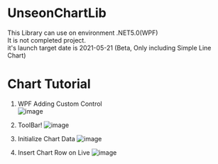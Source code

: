 # UnseonChartLib

This Library can use on environment .NET5.0(WPF)<br/>
It is not completed project.<br/>
it's launch target date is 2021-05-21 (Beta, Only including Simple Line Chart)<br/>



# Chart Tutorial

1. WPF Adding Custom Control <br/>
![image](https://user-images.githubusercontent.com/35219280/118370412-8b587a80-b5e2-11eb-9138-b292a370b151.png)

2. ToolBar! 
![image](https://user-images.githubusercontent.com/35219280/118370449-b80c9200-b5e2-11eb-8745-f592c45d7de0.png)

3. Initialize Chart Data
![image](https://user-images.githubusercontent.com/35219280/118370468-cb1f6200-b5e2-11eb-9e36-3408f1bc6e13.png)

4. Insert Chart Row on Live
![image](https://user-images.githubusercontent.com/35219280/118370493-e0948c00-b5e2-11eb-8632-62723d79ac18.png)
